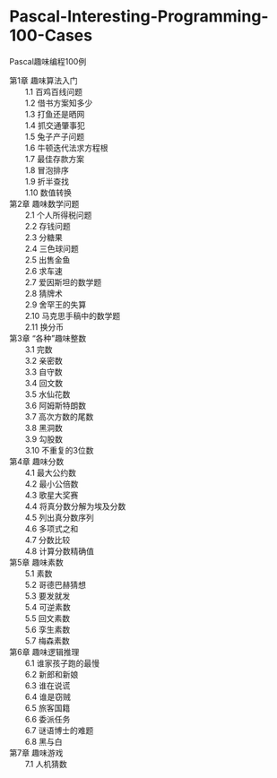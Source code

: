 # Pascal-Interesting-Programming-100-Cases
Pascal趣味编程100例 <br>

第1章 趣味算法入门 <br>
  &emsp;&emsp;1.1 百鸡百线问题 <br>
  &emsp;&emsp;1.2 借书方案知多少 <br>
  &emsp;&emsp;1.3 打鱼还是晒网 <br>
  &emsp;&emsp;1.4 抓交通肇事犯 <br>
  &emsp;&emsp;1.5 兔子产子问题 <br>
  &emsp;&emsp;1.6 牛顿迭代法求方程根 <br>
  &emsp;&emsp;1.7 最佳存款方案 <br>
  &emsp;&emsp;1.8 冒泡排序 <br>
  &emsp;&emsp;1.9 折半查找 <br>
  &emsp;&emsp;1.10 数值转换 <br>
第2章 趣味数学问题 <br>
  &emsp;&emsp;2.1 个人所得税问题 <br>
  &emsp;&emsp;2.2 存钱问题 <br>
  &emsp;&emsp;2.3 分糖果 <br>
  &emsp;&emsp;2.4 三色球问题 <br>
  &emsp;&emsp;2.5 出售金鱼 <br>
  &emsp;&emsp;2.6 求车速 <br>
  &emsp;&emsp;2.7 爱因斯坦的数学题 <br>
  &emsp;&emsp;2.8 猜牌术 <br>
  &emsp;&emsp;2.9 舍罕王的失算 <br>
  &emsp;&emsp;2.10 马克思手稿中的数学题 <br>
  &emsp;&emsp;2.11 换分币 <br>
第3章 “各种”趣味整数 <br>
  &emsp;&emsp;3.1 完数 <br>
  &emsp;&emsp;3.2 亲密数 <br>
  &emsp;&emsp;3.3 自守数 <br>
  &emsp;&emsp;3.4 回文数 <br>
  &emsp;&emsp;3.5 水仙花数 <br>
  &emsp;&emsp;3.6 阿姆斯特朗数 <br>
  &emsp;&emsp;3.7 高次方数的尾数 <br>
  &emsp;&emsp;3.8 黑洞数 <br>
  &emsp;&emsp;3.9 勾股数 <br>
  &emsp;&emsp;3.10 不重复的3位数 <br>
第4章 趣味分数 <br>
  &emsp;&emsp;4.1 最大公约数 <br>
  &emsp;&emsp;4.2 最小公倍数 <br>
  &emsp;&emsp;4.3 歌星大奖赛 <br>
  &emsp;&emsp;4.4 将真分数分解为埃及分数 <br>
  &emsp;&emsp;4.5 列出真分数序列 <br>
  &emsp;&emsp;4.6 多项式之和 <br>
  &emsp;&emsp;4.7 分数比较 <br>
  &emsp;&emsp;4.8 计算分数精确值 <br>
第5章 趣味素数 <br>
  &emsp;&emsp;5.1 素数 <br>
  &emsp;&emsp;5.2 哥德巴赫猜想 <br>
  &emsp;&emsp;5.3 要发就发 <br>
  &emsp;&emsp;5.4 可逆素数 <br>
  &emsp;&emsp;5.5 回文素数 <br>
  &emsp;&emsp;5.6 孪生素数 <br>
  &emsp;&emsp;5.7 梅森素数 <br>
第6章 趣味逻辑推理  <br>
  &emsp;&emsp;6.1 谁家孩子跑的最慢 <br>
  &emsp;&emsp;6.2 新郎和新娘 <br>
  &emsp;&emsp;6.3 谁在说谎 <br>
  &emsp;&emsp;6.4 谁是窃贼 <br>
  &emsp;&emsp;6.5 旅客国籍 <br>
  &emsp;&emsp;6.6 委派任务 <br>
  &emsp;&emsp;6.7 谜语博士的难题 <br>
  &emsp;&emsp;6.8 黑与白 <br>
第7章 趣味游戏 <br>
  &emsp;&emsp;7.1 人机猜数 <br>
